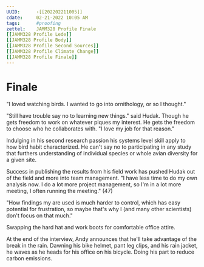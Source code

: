 ```yaml
---
UUID:      ›[[202202211005]] 
cdate:     02-21-2022 10:05 AM
tags:      #proofing
zettel:    JAMM328 Profile Finale
[[JAMM328 Profile Lede]]
[[JAMM328 Profile Body]]
[[JAMM328 Profile Second Sources]]
[[JAMM328 Profile Climate Change]]
[[JAMM328 Profile Finale]]
---
```

# Finale

"I loved watching birds. I wanted to go into ornithology, or so I thought."

"Still have trouble say no to learning new things." said Hudak. Though he gets freedom to work on whatever piques my interest. He gets the freedom to choose who he collaborates with. "I love my job for that reason."

Indulging in his second research passion his systems level skill apply to how bird habit characterized. He can't say no to participating in any study that furthers understanding of individual species or whole avian diversity for a given site. 
 
Success in publishing the results from his field work has pushed Hudak out of the field and more into team management. "I have less time to do my own analysis now. I do a lot more project management, so I'm in a lot more meeting, I often running the meeting." (47)

"How findings my are used is much harder to control, which has easy potential for frustration, so maybe that's why I (and many other scientists) don't focus on that much."

Swapping the hard hat and work boots for comfortable office attire. 

At the end of the interview, Andy announces that he'll take advantage of the break in the rain. Dawning his bike helmet, pant leg clips, and his rain jacket, he waves as he heads for his office on his bicycle. Doing his part to reduce carbon emissions.